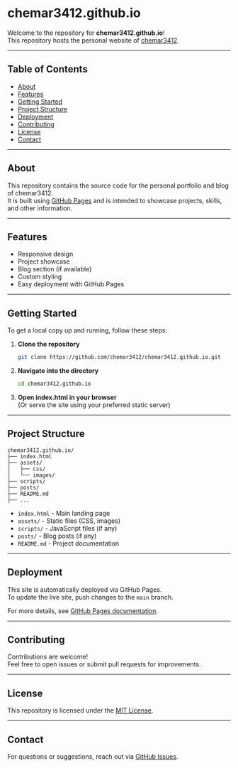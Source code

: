 # chemar3412.github.io

Welcome to the repository for **chemar3412.github.io**!  
This repository hosts the personal website of [chemar3412](https://github.com/chemar3412).

---

## Table of Contents

- [About](#about)
- [Features](#features)
- [Getting Started](#getting-started)
- [Project Structure](#project-structure)
- [Deployment](#deployment)
- [Contributing](#contributing)
- [License](#license)
- [Contact](#contact)

---

## About

This repository contains the source code for the personal portfolio and blog of chemar3412.  
It is built using [GitHub Pages](https://pages.github.com/) and is intended to showcase projects, skills, and other information.

---

## Features

- Responsive design
- Project showcase
- Blog section (if available)
- Custom styling
- Easy deployment with GitHub Pages

---

## Getting Started

To get a local copy up and running, follow these steps:

1. **Clone the repository**
    ```sh
    git clone https://github.com/chemar3412/chemar3412.github.io.git
    ```
2. **Navigate into the directory**
    ```sh
    cd chemar3412.github.io
    ```
3. **Open index.html in your browser**  
   (Or serve the site using your preferred static server)

---

## Project Structure

```
chemar3412.github.io/
├── index.html
├── assets/
│   ├── css/
│   └── images/
├── scripts/
├── posts/
├── README.md
├── ...
```

- `index.html` - Main landing page
- `assets/` - Static files (CSS, images)
- `scripts/` - JavaScript files (if any)
- `posts/` - Blog posts (if any)
- `README.md` - Project documentation

---

## Deployment

This site is automatically deployed via GitHub Pages.  
To update the live site, push changes to the `main` branch.

For more details, see [GitHub Pages documentation](https://docs.github.com/en/pages).

---

## Contributing

Contributions are welcome!  
Feel free to open issues or submit pull requests for improvements.

---

## License

This repository is licensed under the [MIT License](LICENSE).

---

## Contact

For questions or suggestions, reach out via [GitHub Issues](https://github.com/chemar3412/chemar3412.github.io/issues).
